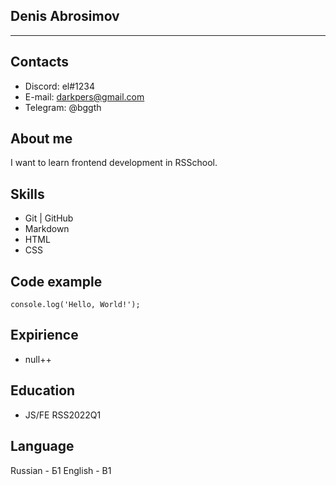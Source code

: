 ## Denis Abrosimov
---

## Contacts
* Discord: el#1234
* E-mail: darkpers@gmail.com
* Telegram: @bggth

## About me
I want to learn frontend development in RSSchool.

## Skills
* Git | GitHub
* Markdown
* HTML
* CSS

## Code example
```
console.log('Hello, World!');
```
## Expirience
* null++

## Education
* JS/FE RSS2022Q1

## Language
Russian - Б1
English - B1
